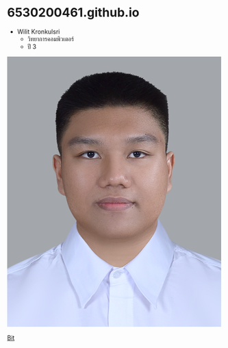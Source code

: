 # 6530200461.github.io

- Wilit Kronkulsri
  - วิทยาการคอมพิวเตอร์
  - ปี 3

![Some_Cat](img/ME2.jpg)


[Bit](Bit.md)

